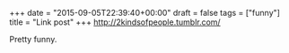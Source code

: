 +++
date = "2015-09-05T22:39:40+00:00"
draft = false
tags = ["funny"]
title = "Link post"
+++
http://2kindsofpeople.tumblr.com/

Pretty funny.
